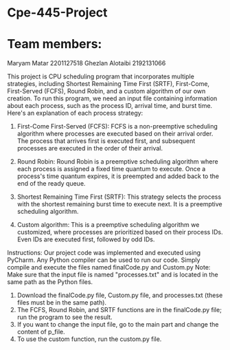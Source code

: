 # Cpe-445-Project

# Team members: 
Maryam Matar 2201127518
Ghezlan Alotaibi 2192131066

This project is CPU scheduling program that incorporates multiple strategies, including Shortest Remaining Time First (SRTF), First-Come, First-Served (FCFS), Round Robin, and a custom algorithm of our own creation. To run this program, we need an input file containing information about each process, such as the process ID, arrival time, and burst time.
Here's an explanation of each process strategy:

1. First-Come First-Served (FCFS):
FCFS is a non-preemptive scheduling algorithm where processes are executed based on their arrival order. The process that arrives first is executed first, and subsequent processes are executed in the order of their arrival.

2. Round Robin:
Round Robin is a preemptive scheduling algorithm where each process is assigned a fixed time quantum to execute. Once a process's time quantum expires, it is preempted and added back to the end of the ready queue.

3. Shortest Remaining Time First (SRTF):
This strategy selects the process with the shortest remaining burst time to execute next. It is a preemptive scheduling algorithm.

4. Custom algorithm: This is a preemptive scheduling algorithm we customized, where processes are prioritized based on their process IDs. Even IDs are executed first, followed by odd IDs.
   
Instructions:
Our project code was implemented and executed using PyCharm. Any Python compiler can be used to run our code. 
Simply compile and execute the files named finalCode.py and Custom.py
Note: Make sure that the input file is named "processes.txt" and is located in the same path as the Python files.

1. Download the finalCode.py file, Custom.py file, and processes.txt (these files must be in the same path).
2. The FCFS, Round Robin, and SRTF functions are in the finalCode.py file; run the program to see the result.
3. If you want to change the input file, go to the main part and change the content of p_file.
4. To use the custom function, run the custom.py file.
    
